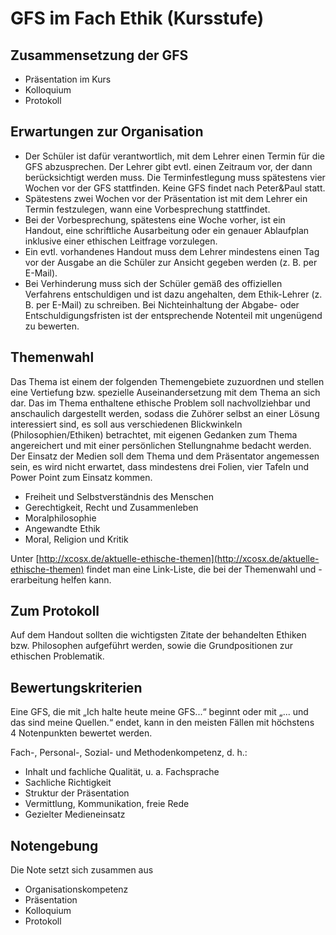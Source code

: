 # GFS im Fach Ethik (Kursstufe)

## Zusammensetzung der GFS

- Präsentation im Kurs
- Kolloquium
- Protokoll

## Erwartungen zur Organisation

- Der Schüler ist dafür verantwortlich, mit dem Lehrer einen Termin für die GFS abzusprechen. Der Lehrer gibt evtl. einen Zeitraum vor, der dann berücksichtigt werden muss. Die Terminfestlegung muss spätestens vier Wochen vor der GFS stattfinden. Keine GFS findet nach Peter&Paul statt.
- Spätestens zwei Wochen vor der Präsentation ist mit dem Lehrer ein Termin festzulegen, wann eine Vorbesprechung stattfindet.
- Bei der Vorbesprechung, spätestens eine Woche vorher, ist ein Handout, eine schriftliche Ausarbeitung oder ein genauer Ablaufplan inklusive einer ethischen Leitfrage vorzulegen.
- Ein evtl. vorhandenes Handout muss dem Lehrer mindestens einen Tag vor der Ausgabe an die Schüler zur Ansicht gegeben werden (z. B. per E-Mail).
- Bei Verhinderung muss sich der Schüler gemäß des offiziellen Verfahrens entschuldigen und ist dazu angehalten, dem Ethik-Lehrer (z. B. per E-Mail) zu schreiben. Bei Nichteinhaltung der Abgabe- oder Entschuldigungsfristen ist der entsprechende Notenteil mit ungenügend zu bewerten.

## Themenwahl

Das Thema ist einem der folgenden Themengebiete zuzuordnen und stellen eine Vertiefung bzw. spezielle Auseinandersetzung mit dem Thema an sich dar. Das im Thema enthaltene ethische Problem soll nachvollziehbar und anschaulich dargestellt werden, sodass die Zuhörer selbst an einer Lösung interessiert sind, es soll aus verschiedenen Blickwinkeln (Philosophien/Ethiken) betrachtet, mit eigenen Gedanken zum Thema angereichert und mit einer persönlichen Stellungnahme bedacht werden. Der Einsatz der Medien soll dem Thema und dem Präsentator angemessen sein, es wird nicht erwartet, dass mindestens drei Folien, vier Tafeln und Power Point zum Einsatz kommen.

- Freiheit und Selbstverständnis des Menschen
- Gerechtigkeit, Recht und Zusammenleben
- Moralphilosophie
- Angewandte Ethik
- Moral, Religion und Kritik

Unter [http://xcosx.de/aktuelle-ethische-themen](http://xcosx.de/aktuelle-ethische-themen) findet man eine Link-Liste, die bei der Themenwahl und -erarbeitung helfen kann.

## Zum Protokoll
Auf dem Handout sollten die wichtigsten Zitate der behandelten Ethiken bzw. Philosophen aufgeführt werden, sowie die Grundpositionen zur ethischen Problematik.

## Bewertungskriterien
Eine GFS, die mit „Ich halte heute meine GFS...“ beginnt oder mit „... und das sind meine Quellen.“ endet, kann in den meisten Fällen mit höchstens 4 Notenpunkten bewertet werden.

Fach-, Personal-, Sozial- und Methodenkompetenz, d. h.:

- Inhalt und fachliche Qualität, u. a. Fachsprache
- Sachliche Richtigkeit
- Struktur der Präsentation
- Vermittlung, Kommunikation, freie Rede
- Gezielter Medieneinsatz

## Notengebung

Die Note setzt sich zusammen aus

* Organisationskompetenz
* Präsentation
* Kolloquium
* Protokoll
